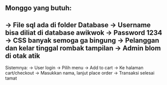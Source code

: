 Monggo yang butuh:
----------------------
-> File sql ada di folder Database
-> Username bisa diliat di database awikwok
-> Password 1234
-> CSS banyak semoga ga bingung
-> Pelanggan dan kelar tinggal rombak tampilan
-> Admin blom di otak atik
----------------------

Sistemnya:
-> User login
-> Pilih menu
-> Add to cart
-> Ke halaman cart/checkout
-> Masukkan nama, lanjut place order
-> Transaksi selesai tamat
